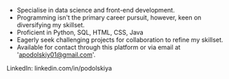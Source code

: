 - Specialise in data science and front-end development.
- Programming isn't the primary career pursuit, however, keen on diversifying my skillset.
- Proficient in Python, SQL, HTML, CSS, Java
- Eagerly seek challenging projects for collaboration to refine my skillset.
- Available for contact through this platform or via email at 'apodolskiy01@gmail.com'.

LinkedIn: 
linkedin.com/in/podolskiya
